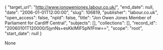 {
  "target_url": "http://www.jonowenjones.labour.co.uk/", 
  "end_date": null, 
  "date": "2006-01-01T12:00:00", 
  "slug": 106819, 
  "publisher": "labour.co.uk", 
  "open_access": false, 
  "npld": false, 
  "title": "Jon Owen Jones Member of Parliament for Cardiff Central", 
  "subjects": [], 
  "collections": [], 
  "record_id": "20060101T120000/5jynNs+esKkIMlF5pN1Fnw==", 
  "scope": "root", 
  "start_date": null
}

None